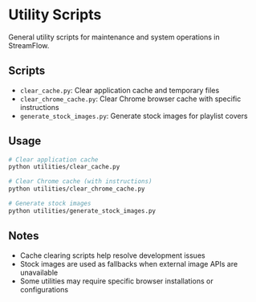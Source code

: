 # Utility Scripts

General utility scripts for maintenance and system operations in StreamFlow.

## Scripts

- `clear_cache.py`: Clear application cache and temporary files
- `clear_chrome_cache.py`: Clear Chrome browser cache with specific instructions
- `generate_stock_images.py`: Generate stock images for playlist covers

## Usage

```bash
# Clear application cache
python utilities/clear_cache.py

# Clear Chrome cache (with instructions)
python utilities/clear_chrome_cache.py

# Generate stock images
python utilities/generate_stock_images.py
```

## Notes

- Cache clearing scripts help resolve development issues
- Stock images are used as fallbacks when external image APIs are unavailable
- Some utilities may require specific browser installations or configurations 